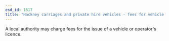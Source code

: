 ```yaml
---
esd_id: 1517
title: "Hackney carriages and private hire vehicles - fees for vehicle or operator's licence"
---
```


A local authority may charge fees for the issue of a vehicle or operator's licence. 


